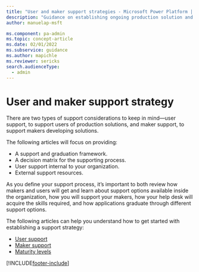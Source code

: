 ```yaml
---
title: "User and maker support strategies - Microsoft Power Platform | MicrosoftDocs"
description: "Guidance on establishing ongoing production solution and maker education support for Microsoft Power Platform."
author: manuelap-msft

ms.component: pa-admin
ms.topic: concept-article
ms.date: 02/01/2022
ms.subservice: guidance
ms.author: mapichle
ms.reviewer: sericks
search.audienceType: 
  - admin
---
```


# User and maker support strategy

There are two types of support considerations to keep in mind—user support, to support users of production solutions, and maker support, to support makers developing solutions.

The following articles will focus on providing:

- A support and graduation framework.
- A decision matrix for the supporting process.
- User support internal to your organization.
- External support resources.

As you define your support process, it’s important to both review how makers and users will get and learn about support options available inside the organization, how you will support your makers, how your help desk will acquire the skills required, and how applications graduate through different support options.

The following articles can help you understand how to get started with establishing a support strategy:

- [User support](support-strategy-solutions.md)
- [Maker support](support-strategy-makers.md)
- [Maturity levels](support-strategy-maturity.md)

[!INCLUDE[footer-include](../../includes/footer-banner.md)]
